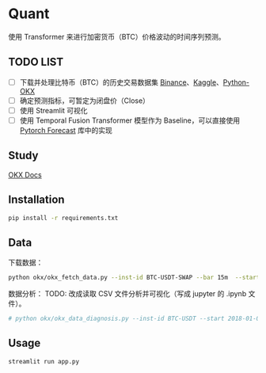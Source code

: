 # Quant

使用 Transformer 来进行加密货币（BTC）价格波动的时间序列预测。

## TODO LIST

- [ ] 下载并处理比特币（BTC）的历史交易数据集 [Binance](https://data.binance.vision/?prefix=data/)、[Kaggle](https://www.kaggle.com/code/alibulut1/bitcoin-price-prediction-with-using-lstm/notebook?select=BTC-2017min.csv)、[Python-OKX](https://pypi.org/project/python-okx/)
- [ ] 确定预测指标，可暂定为闭盘价（Close）
- [ ] 使用 Streamlit 可视化
- [ ] 使用 Temporal Fusion Transformer 模型作为 Baseline，可以直接使用 [Pytorch Forecast](https://github.com/sktime/pytorch-forecasting?tab=readme-ov-file) 库中的实现

## Study

[OKX Docs](https://www.okx.com/docs-v5/zh/#overview)

## Installation

```bash
pip install -r requirements.txt
```

## Data

下载数据：

```bash
python okx/okx_fetch_data.py --inst-id BTC-USDT-SWAP --bar 15m  --start "2025-10-27" --end "2025-10-28" --outfile data/btc_swap_15m_20251027_20251028.csv
```

数据分析：
TODO: 改成读取 CSV 文件分析并可视化（写成 jupyter 的 .ipynb 文件）。

```bash
# python okx/okx_data_diagnosis.py --inst-id BTC-USDT --start 2018-01-01 --bar 1H
```

## Usage

```bash
streamlit run app.py
```
